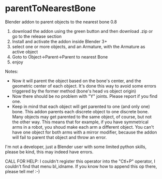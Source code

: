 # parentToNearestBone
Blender addon to parent objects to the nearest bone
0.8

1. download the addon using the green button and then download .zip or go to the release section
2. Install and activate the addon inside Blender 3+
3. select one or more objects, and an Armature, with the Armature as active object
4. Goto to Object->Parent->Parent to nearest Bone
5. enjoy

Notes:
* Now it will parent the object based on the bone's center, and the geometric center of each object. It's done this way to avoid some errors triggered by the former method (bone's head vs object origin)
* Now there should be no problem with "Y" joints. Please report if you find one.
* Keep in mind that each object will get parented to one (and only one) bone. This addon parents each discrete object to one discrete bone. Many objects may get parented to the same object, of course, but not the other way. This means that for example, if you have symmetrical arms in a robot, you shoud make each arm a different object. You can't have one object for both arms with a mirror modifier, because the addon will fail to parent that object and throw an error.

I'm not a developer, just a Blender user with some limited python skills, please be kind, this may indeed have errors.

CALL FOR HELP:
I couldn't register this operator into the "Ctl+P" operator, I couldn't find that menu bl_idname. If you know how to append this op there, please tell me! :-)

